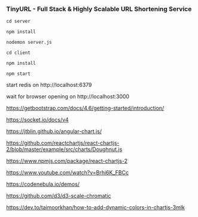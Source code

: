 ### TinyURL - Full Stack & Highly Scalable URL Shortening Service

```
cd server
```
```
npm install
```
```
nodemon server.js
```
```
cd client
```
```
npm install
```

```
npm start
```
start redis on http://localhost:6379

wait for browser opening on http://localhost:3000

https://getbootstrap.com/docs/4.6/getting-started/introduction/

https://socket.io/docs/v4

https://jtblin.github.io/angular-chart.js/

https://github.com/reactchartjs/react-chartjs-2/blob/master/example/src/charts/Doughnut.js

https://www.npmjs.com/package/react-chartjs-2

https://www.youtube.com/watch?v=Brhi6K_FBCc

https://codenebula.io/demos/

https://github.com/d3/d3-scale-chromatic

https://dev.to/taimoorkhan/how-to-add-dynamic-colors-in-chartjs-3mlk
